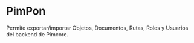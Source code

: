 # PimPon
Permite exportar/importar Objetos, Documentos, Rutas, Roles y Usuarios del backend de Pimcore.
